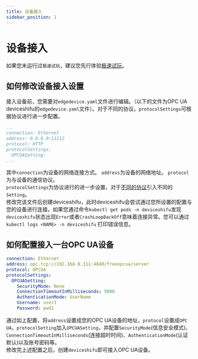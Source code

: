 ```yaml
---
title: 设备接入
sidebar_position: 1
---
```


# 设备接入
如果您未运行过`极速试玩`，建议您先行体验[极速试玩](../quickstart/quick_demo.md)。
## 如何修改设备接入设置
接入设备前，您需要对`edgedevice.yaml`文件进行编辑。（以下的文件为OPC UA deviceshifu的`edgedevice.yaml`文件）。对于不同的协议，`protocolSettings`可根据协议进行进一步配置。
```yaml  
...
connection: Ethernet  
address: 0.0.0.0:11112
protocol: HTTP 
protocolSettings:  
  OPCUASetting:  
...
```
其中`connection`为设备的网络连接方式。
`address`为设备的网络地址。
`protocol`为与设备的通信协议。  
`protocolSettings`为协议进行的进一步设置，对于[不同的协议](../protocol-driver-compatibility/protocols.md)引入不同的`Setting`。  
修改完该文件后创建deviceshifu，此时deviceshifu会尝试通过您所设置的配置与您的设备进行连接。如果您通过命令`kubectl get pods -n deviceshifu`发现`deviceshifu`状态出现`Error`或者`CrashLoopBackOff`意味着连接异常。您可以通过`kubectl logs <NAME> -n deviceshifu` 打印错误信息。
## 如何配置接入一台OPC UA设备
```yaml
connection: Ethernet  
address: opc.tcp://192.168.0.111:4840/freeopcua/server 
protocol: OPCUA  
protocolSettings:  
  OPCUASetting:  
    SecurityMode: None  
    ConnectionTimeoutInMilliseconds: 5000  
    AuthenticationMode: UserName  
    Username: user1  
    Password: pwd1
```
通过如上配置，将`address`设置成您的OPC UA设备的地址，`protocol`设置成`OPC UA`，`protocolSetting`加入`OPCUASetting`，并配置`SecurityMode`(信息安全模式)、`ConnectionTimeoutInMilliseconds`(连接超时时间)、`AuthenticationMode`(认证默认)以及账号密码等。  
修改完上述配置之后，创建`deviceshifu`即可接入OPC UA设备。
